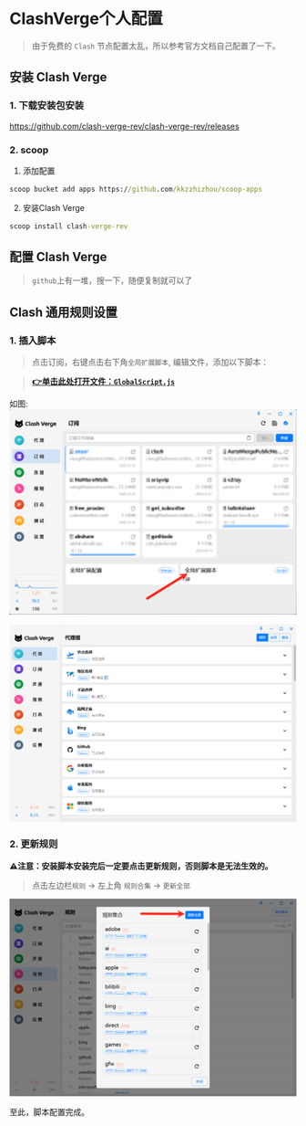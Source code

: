 # ClashVerge个人配置

> 由于免费的 `Clash` 节点配置太乱，所以参考官方文档自己配置了一下。

## 安装 Clash Verge

### 1. 下载安装包安装

https://github.com/clash-verge-rev/clash-verge-rev/releases

### 2. scoop

1. 添加配置

```cmd
scoop bucket add apps https://github.com/kkzzhizhou/scoop-apps
```

2. 安装Clash Verge

```cmd
scoop install clash-verge-rev
```

## 配置 Clash Verge

> `github`上有一堆，搜一下，随便复制就可以了

## Clash 通用规则设置

### 1. 插入脚本

> 点击订阅，右键点击右下角`全局扩展脚本`, 编辑文件，添加以下脚本：

> [**👉单击此处打开文件：`GlobalScript.js`**](https://github.com/mwmi/ClashVergeGlobalScript/raw/master/GlobalScript.js "🌟鼠标右键另存为脚本")

如图:
![图片1](images/1.png)

![效果图](images/2.png)

### 2. 更新规则

**⚠️注意：安装脚本安装完后一定要点击更新规则，否则脚本是无法生效的。**

> 点击左边栏`规则` -> 左上角 `规则合集` -> `更新全部`

![更新规则](images/3.png)

至此，脚本配置完成。